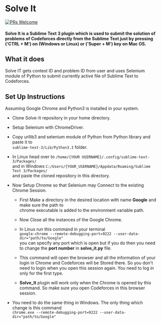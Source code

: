 # Solve It
[![PRs Welcome](https://img.shields.io/badge/PRs-welcome-brightgreen.svg)](http://makeapullrequest.com)

#### Solve It is a Sublime Text 3 plugin which is used to submit the solution of problems of Codeforces directly from the Sublime Text just by pressing ('CTRL + M') on (Windows or Linux) or ('Super + M') key on Mac OS.

## What it does
Solve IT gets contest ID and problem ID from user and uses Selenium module of Python to submit currently active file of Sublime Text to Codeforces.

## Set Up Instructions

Assuming Google Chrome and Python3 is installed in your system.
* Clone Solve-It repository in your home directory.
* Setup Selenium with ChromeDriver.
* Copy urllib3 and selenium module of Python from Python library and paste it to <br>`sublime-text-3/Lib/Python3.3` folder.
* In Linux head over to `/home/{YOUR USERNAME}/.config/sublime-text-3/Packages/` <br> and in Windows 
`C:/Users/{YOUR_USERNAME}/Appdata/Roaming/Sublime Text 3/Packages/` <br> and paste the cloned repository in this directory.
* Now Setup Chrome so that Selenium may Connect to the existing Chrome Session.
  *	First Make a directory in the desired location with name **Google** and make sure the path to <br> chrome executable is added to the environment variable path.

  * Now Close all the instances of the Google Chrome.
  * In Linux run this command in your terminal <br>`google-chrome --remote-debugging-port=9222 --user-data-dir="path/to/Google"` <br>
you can specify any port which is open but if you do then you need to change the **port number** in **solve_it.py** file.
 	
  * This command will open the browser and all the information of your login in Chrome and Codeforces will be Stored there. So you don't need to login when you open this session again. You need to log in only for the first type. 

  * **Solve_It** plugin will work only when the Chrome is opened by this command. So make sure you open Codeforces in this browser session.

* You need to do the same thing in Windows. The only thing which change is this command <br>
`chrome.exe --remote-debugging-port=9222 --user-data-dir="path/to/Google"`	

